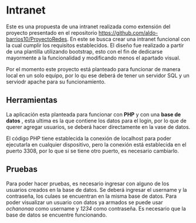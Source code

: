 # Intranet
Este es una propuesta de una intranet realizada como extensión del proyecto presentado en el repositorio https://github.com/aldo-barrios10/ProyectoRedes. En este se busca crear una intranet funcional con la cual cumplir los requisitos establecidos.
El diseño fue realizado a partir de una plantilla utilizando bootstrap, esto con el fin de dedicarse mayormente a la funcionalidad y modificando menos el apartado visual.

Por el momento este proyecto está planteado para funcionar de manera local en un solo equipo, por lo qu ese deberá de tener un servidor SQL y un serviodr apache para su funcionamiento.

## Herramientas
La aplicación esta planteada para funcionar con **PHP** y con una **base de datos** , esta ultima es la que contiene los datos para el login, por lo que de querer agregar usuarios, se deberá hacer directamente en la vase de datos.

El código PHP tiene establecida la conexión de localhost para poder ejecutarla en cualquier dispositivo, pero la conexión está establecida en el puerto 3308, por lo que si se tiene otro puerto, es necesario cambiarlo.

## Pruebas
Para poder hacer pruebas, es necesario ingresar con alguno de los usuarios creados en la base de datos. Se deberá ingresar el username y la contraseña, los culaes se encuentran en la misma base de datos. Para poder visualizar un usuario con datos ya armados se puede usar *ochanonaa* como username y *1234* como contraseña. Es necesario que la base de datos se encuentre funcionando.
